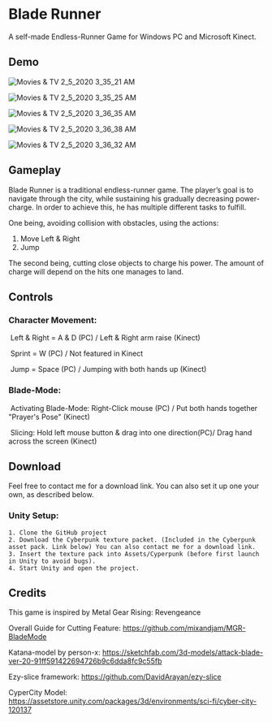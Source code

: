 # Blade Runner

A self-made Endless-Runner Game for Windows PC and Microsoft Kinect.



## Demo

![Movies & TV 2_5_2020 3_35_21 AM](https://github.com/hakrrr/Blade-Runner/blob/master/Demo/Movies%20%26%20TV%202_5_2020%203_35_21%20AM.png)

![Movies & TV 2_5_2020 3_35_25 AM](https://github.com/hakrrr/Blade-Runner/blob/master/Demo/Movies%20%26%20TV%202_5_2020%203_35_25%20AM.png)

![Movies & TV 2_5_2020 3_36_35 AM](https://github.com/hakrrr/Blade-Runner/blob/master/Demo/Movies%20%26%20TV%202_5_2020%203_36_19%20AM.png)

![Movies & TV 2_5_2020 3_36_38 AM](https://github.com/hakrrr/Blade-Runner/blob/master/Demo/Movies%20%26%20TV%202_5_2020%203_36_32%20AM.png)

![Movies & TV 2_5_2020 3_36_32 AM](https://github.com/hakrrr/Blade-Runner/blob/master/Demo/Movies%20%26%20TV%202_5_2020%203_36_38%20AM.png)



## Gameplay

Blade Runner is a traditional endless-runner game. The player’s goal is to navigate through the city, while sustaining his gradually decreasing power-charge. In order to achieve this, he has multiple different tasks to fulfill. 

One being, avoiding collision with obstacles, using the actions: 

1. Move Left & Right
2. Jump

The second being, cutting close objects to charge his power. The amount of charge will depend on the hits one manages to land. 





## Controls

### Character Movement:

​	Left & Right = A & D (PC) / Left & Right arm raise (Kinect)

​	Sprint = W (PC) / Not featured in Kinect

​	Jump = Space (PC) / Jumping with both hands up (Kinect)



### Blade-Mode:

​	Activating Blade-Mode: Right-Click mouse (PC) / Put both hands together "Prayer's Pose" (Kinect)

​	Slicing: Hold left mouse button & drag into one direction(PC)/ Drag hand across the screen (Kinect)





## Download

Feel free to contact me for a download link. You can also set it up one your own, as described below.

### Unity Setup:

	1. Clone the GitHub project
 	2. Download the Cyberpunk texture packet. (Included in the Cyberpunk asset pack. Link below) You can also contact me for a download link.
 	3. Insert the texture pack into Assets/Cyperpunk (before first launch in Unity to avoid bugs).
 	4. Start Unity and open the project.





## Credits

This game is inspired by Metal Gear Rising: Revengeance

Overall Guide for Cutting Feature: https://github.com/mixandjam/MGR-BladeMode

Katana-model by person-x: https://sketchfab.com/3d-models/attack-blade-ver-20-91ff591422694726b9c6dda8fc9c55fb

Ezy-slice framework: https://github.com/DavidArayan/ezy-slice

CyperCity Model: https://assetstore.unity.com/packages/3d/environments/sci-fi/cyber-city-120137

